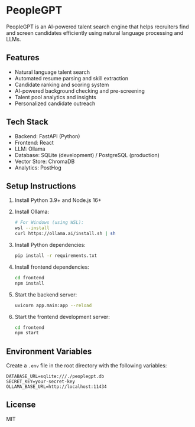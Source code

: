 # PeopleGPT

PeopleGPT is an AI-powered talent search engine that helps recruiters find and screen candidates efficiently using natural language processing and LLMs.

## Features

- Natural language talent search
- Automated resume parsing and skill extraction
- Candidate ranking and scoring system
- AI-powered background checking and pre-screening
- Talent pool analytics and insights
- Personalized candidate outreach

## Tech Stack

- Backend: FastAPI (Python)
- Frontend: React
- LLM: Ollama
- Database: SQLite (development) / PostgreSQL (production)
- Vector Store: ChromaDB
- Analytics: PostHog

## Setup Instructions

1. Install Python 3.9+ and Node.js 16+

2. Install Ollama:
   ```bash
   # For Windows (using WSL):
   wsl --install
   curl https://ollama.ai/install.sh | sh
   ```

3. Install Python dependencies:
   ```bash
   pip install -r requirements.txt
   ```

4. Install frontend dependencies:
   ```bash
   cd frontend
   npm install
   ```

5. Start the backend server:
   ```bash
   uvicorn app.main:app --reload
   ```

6. Start the frontend development server:
   ```bash
   cd frontend
   npm start
   ```

## Environment Variables

Create a `.env` file in the root directory with the following variables:

```
DATABASE_URL=sqlite:///./peoplegpt.db
SECRET_KEY=your-secret-key
OLLAMA_BASE_URL=http://localhost:11434
```

## License

MIT 
